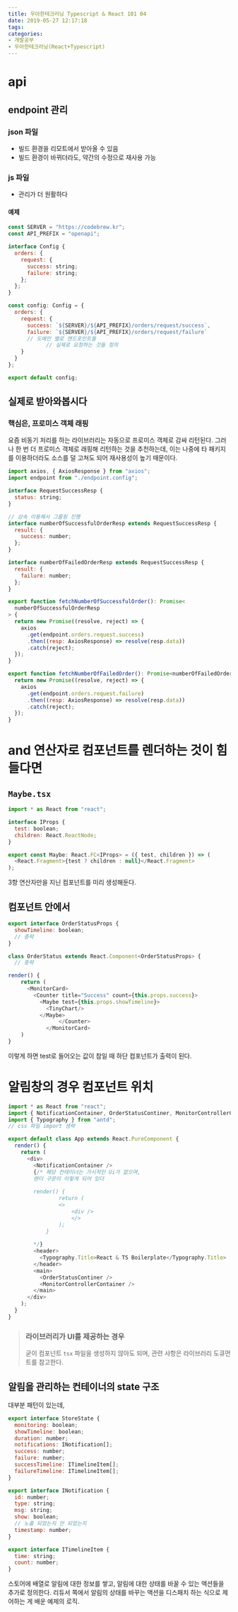 ```yaml
---
title: 우아한테크러닝 Typescript & React 101 04
date: 2019-05-27 12:17:18
tags:
categories:
- 개발공부
- 우아한테크러닝(React+Typescript)
---
```


# api

## endpoint 관리

### json 파일

- 빌드 환경을 리모트에서 받아올 수 있음
- 빌드 환경이 바뀌더라도, 약간의 수정으로 재사용 가능

### js 파일

- 관리가 더 원활하다

#### 예제

```javascript
const SERVER = "https://codebrew.kr";
const API_PREFIX = "openapi";

interface Config {
  orders: {
    request: {
      success: string;
      failure: string;
    };
  };
}

const config: Config = {
  orders: {
    request: {
      success: `${SERVER}/${API_PREFIX}/orders/request/success`,
      failure: `${SERVER}/${API_PREFIX}/orders/request/failure`
      // 도메인 별로 엔드포인트들
			// 실제로 요청하는 것들 정의
    }
  }
};

export default config;
```

## 실제로 받아와봅시다

### 핵심은, 프로미스 객체 래핑

요즘 비동기 처리를 하는 라이브러리는 자동으로 프로미스 객체로 감싸 리턴된다. 그러나 한 번 더 프로미스 객체로 래핑해 리턴하는 것을 추천하는데, 이는 나중에 타 패키지를 이용하더라도 소스를 덜 고쳐도 되어 재사용성이 높기 때문이다.

```javascript
import axios, { AxiosResponse } from "axios";
import endpoint from "./endpoint.config";

interface RequestSuccessResp {
  status: string;
}

// 상속 이용해서 그룹핑 진행
interface numberOfSuccessfulOrderResp extends RequestSuccessResp {
  result: {
    success: number;
  };
}

interface numberOfFailedOrderResp extends RequestSuccessResp {
  result: {
    failure: number;
  };
}

export function fetchNumberOfSuccessfulOrder(): Promise<
  numberOfSuccessfulOrderResp
> {
  return new Promise((resolve, reject) => {
    axios
      .get(endpoint.orders.request.success)
      .then((resp: AxiosResponse) => resolve(resp.data))
      .catch(reject);
  });
}

export function fetchNumberOfFailedOrder(): Promise<numberOfFailedOrderResp> {
  return new Promise((resolve, reject) => {
    axios
      .get(endpoint.orders.request.failure)
      .then((resp: AxiosResponse) => resolve(resp.data))
      .catch(reject);
  });
}
```

# and 연산자로 컴포넌트를 렌더하는 것이 힘들다면

## `Maybe.tsx`

```javascript
import * as React from "react";

interface IProps {
  test: boolean;
  children: React.ReactNode;
}

export const Maybe: React.FC<IProps> = ({ test, children }) => (
  <React.Fragment>{test ? children : null}</React.Fragment>
);
```

3항 연산자만을 지닌 컴포넌트를 미리 생성해둔다.

## 컴포넌트 안에서

```javascript
export interface OrderStatusProps {
  showTimeline: boolean;
  // 중략
}

class OrderStatus extends React.Component<OrderStatusProps> {
  // 중략

render() {
    return (
      <MonitorCard>
        <Counter title="Success" count={this.props.success}>
          <Maybe test={this.props.showTimeline}>
          	<TinyChart/>
          </Maybe>
				</Counter>
			</MonitorCard>
	)
}
```

이렇게 하면 test로 들어오는 값이 참일 때 하단 컴포넌트가 출력이 된다.

# 알림창의 경우 컴포넌트 위치

```javascript
import * as React from "react";
import { NotificationContainer, OrderStatusContiner, MonitorControllerContainer } from "./containers";
import { Typography } from "antd";
// css 파일 import 생략

export default class App extends React.PureComponent {
  render() {
    return (
      <div>
        <NotificationContainer />
        {/* 해당 컨테이너는 가시적인 Ui가 없으며,
        렌더 구문이 이렇게 되어 있다
        
        render() {
    			return (
      			<>
			        <div />
     				</>
    			);
  			}
        
        */}
        <header>
          <Typography.Title>React & TS Boilerplate</Typography.Title>
        </header>
        <main>
          <OrderStatusContiner />
          <MonitorControllerContainer />
        </main>
      </div>
    );
  }
}
```

> ### 라이브러리가 UI를 제공하는 경우
>
> 굳이 컴포넌트 `tsx` 파일을 생성하지 않아도 되며, 관련 사항은 라이브러리 도큐먼트를 참고한다.

## 알림을 관리하는 컨테이너의 state 구조

대부분 패턴이 있는데,

```javascript
export interface StoreState {
  monitoring: boolean;
  showTimeline: boolean;
  duration: number;
  notifications: INotification[];
  success: number;
  failure: number;
  successTimeline: ITimelineItem[];
  failureTimeline: ITimelineItem[];
}
```

```javascript
export interface INotification {
  id: number;
  type: string;
  msg: string;
  show: boolean;
  // 노출 되었는지 안 되었는지
  timestamp: number;
}

export interface ITimelineItem {
  time: string;
  count: number;
}
```

스토어에 배열로 알림에 대한 정보를 쌓고, 알림에 대한 상태를 바꿀 수 있는 액션들을 추가로 정의한다. 리듀서 쪽에서 알림의 상태를 바꾸는 액션을 디스패치 하는 식으로 제어하는 게 배운 예제의 로직.